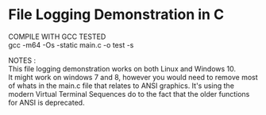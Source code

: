 # File Logging Demonstration in C  
  
COMPILE WITH GCC TESTED  
gcc -m64 -Os -static main.c -o test -s  

NOTES :  
This file logging demonstration works on both Linux and Windows 10.  
It might work on windows 7 and 8, however you would need to remove most of whats in the main.c file that relates to ANSI graphics. It's using the modern Virtual Terminal Sequences do to the fact that the older functions for ANSI is deprecated.  